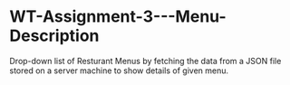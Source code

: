 # WT-Assignment-3---Menu-Description
Drop-down list of Resturant Menus by fetching the data from a JSON file stored on a server machine to show details of given menu.

